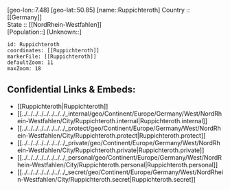 ﻿---
location: [50.85,7.48] 
mapzoom: [7,12] 
mapmarker: city 
type: City
tags:
- geo/City


SpocWebEntityId: 33835
isDeleted: false
confidential: public

---
[geo-lon::7.48] 
[geo-lat::50.85] 
[name::Ruppichteroth] 
Country :: [[Germany]]  
State :: [[NordRhein-Westfahlen]]  
[Population::] 
[Unknown::] 


```leaflet
id: Ruppichteroth
coordinates: [[Ruppichteroth]] 
markerFile: [[Ruppichteroth]] 
defaultZoom: 11 
maxZoom: 18
```


## Confidential Links & Embeds: 
- [[Ruppichteroth|Ruppichteroth]]  
- [[../../../../../../../../_internal/geo/Continent/Europe/Germany/West/NordRhein-Westfahlen/City/Ruppichteroth.internal|Ruppichteroth.internal]] 
- [[../../../../../../../../_protect/geo/Continent/Europe/Germany/West/NordRhein-Westfahlen/City/Ruppichteroth.protect|Ruppichteroth.protect]] 
- [[../../../../../../../../_private/geo/Continent/Europe/Germany/West/NordRhein-Westfahlen/City/Ruppichteroth.private|Ruppichteroth.private]] 
- [[../../../../../../../../_personal/geo/Continent/Europe/Germany/West/NordRhein-Westfahlen/City/Ruppichteroth.personal|Ruppichteroth.personal]] 
- [[../../../../../../../../_secret/geo/Continent/Europe/Germany/West/NordRhein-Westfahlen/City/Ruppichteroth.secret|Ruppichteroth.secret]] 
